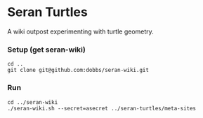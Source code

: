 # Seran Turtles

A wiki outpost experimenting with turtle geometry.

### Setup (get seran-wiki)

    cd ..
    git clone git@github.com:dobbs/seran-wiki.git

### Run
    cd ../seran-wiki
    ./seran-wiki.sh --secret=asecret ../seran-turtles/meta-sites
